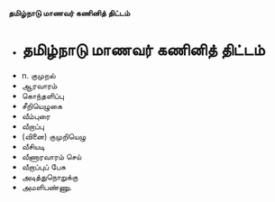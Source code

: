 **தமிழ்நாடு மாணவர் கணினித் திட்டம்**
- # தமிழ்நாடு மாணவர் கணினித் திட்டம்
- n. குமுறல்
- ஆரவாரம்
- கொந்தளிப்பு
- சீறியெழுகை
- வீம்புரை
- வீறாப்பு
- (வினை) குமுறியெழு
- வீசியடி
- வீணாரவாரம் செய்
- வீறாப்புப் பேசு
- அடித்துநொறுக்கு
- அமளிபண்ணு.

